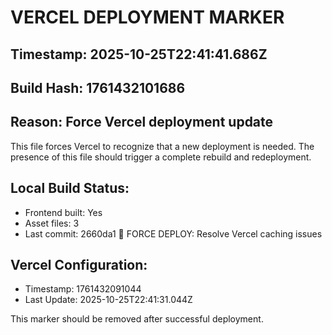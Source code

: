 # VERCEL DEPLOYMENT MARKER

## Timestamp: 2025-10-25T22:41:41.686Z
## Build Hash: 1761432101686
## Reason: Force Vercel deployment update

This file forces Vercel to recognize that a new deployment is needed.
The presence of this file should trigger a complete rebuild and redeployment.

## Local Build Status:
- Frontend built: Yes
- Asset files: 3
- Last commit: 2660da1 🚀 FORCE DEPLOY: Resolve Vercel caching issues

## Vercel Configuration:
- Timestamp: 1761432091044
- Last Update: 2025-10-25T22:41:31.044Z

This marker should be removed after successful deployment.
